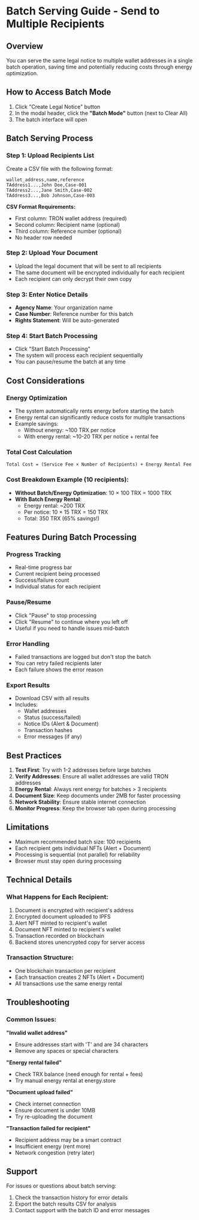 # Batch Serving Guide - Send to Multiple Recipients

## Overview
You can serve the same legal notice to multiple wallet addresses in a single batch operation, saving time and potentially reducing costs through energy optimization.

## How to Access Batch Mode

1. Click "Create Legal Notice" button
2. In the modal header, click the **"Batch Mode"** button (next to Clear All)
3. The batch interface will open

## Batch Serving Process

### Step 1: Upload Recipients List
Create a CSV file with the following format:
```csv
wallet_address,name,reference
TAddress1...,John Doe,Case-001
TAddress2...,Jane Smith,Case-002
TAddress3...,Bob Johnson,Case-003
```

**CSV Format Requirements:**
- First column: TRON wallet address (required)
- Second column: Recipient name (optional)
- Third column: Reference number (optional)
- No header row needed

### Step 2: Upload Your Document
- Upload the legal document that will be sent to all recipients
- The same document will be encrypted individually for each recipient
- Each recipient can only decrypt their own copy

### Step 3: Enter Notice Details
- **Agency Name**: Your organization name
- **Case Number**: Reference number for this batch
- **Rights Statement**: Will be auto-generated

### Step 4: Start Batch Processing
- Click "Start Batch Processing"
- The system will process each recipient sequentially
- You can pause/resume the batch at any time

## Cost Considerations

### Energy Optimization
- The system automatically rents energy before starting the batch
- Energy rental can significantly reduce costs for multiple transactions
- Example savings:
  - Without energy: ~100 TRX per notice
  - With energy rental: ~10-20 TRX per notice + rental fee

### Total Cost Calculation
```
Total Cost = (Service Fee × Number of Recipients) + Energy Rental Fee
```

### Cost Breakdown Example (10 recipients):
- **Without Batch/Energy Optimization**: 10 × 100 TRX = 1000 TRX
- **With Batch Energy Rental**: 
  - Energy rental: ~200 TRX
  - Per notice: 10 × 15 TRX = 150 TRX
  - Total: 350 TRX (65% savings!)

## Features During Batch Processing

### Progress Tracking
- Real-time progress bar
- Current recipient being processed
- Success/failure count
- Individual status for each recipient

### Pause/Resume
- Click "Pause" to stop processing
- Click "Resume" to continue where you left off
- Useful if you need to handle issues mid-batch

### Error Handling
- Failed transactions are logged but don't stop the batch
- You can retry failed recipients later
- Each failure shows the error reason

### Export Results
- Download CSV with all results
- Includes:
  - Wallet addresses
  - Status (success/failed)
  - Notice IDs (Alert & Document)
  - Transaction hashes
  - Error messages (if any)

## Best Practices

1. **Test First**: Try with 1-2 addresses before large batches
2. **Verify Addresses**: Ensure all wallet addresses are valid TRON addresses
3. **Energy Rental**: Always rent energy for batches > 3 recipients
4. **Document Size**: Keep documents under 2MB for faster processing
5. **Network Stability**: Ensure stable internet connection
6. **Monitor Progress**: Keep the browser tab open during processing

## Limitations

- Maximum recommended batch size: 100 recipients
- Each recipient gets individual NFTs (Alert + Document)
- Processing is sequential (not parallel) for reliability
- Browser must stay open during processing

## Technical Details

### What Happens for Each Recipient:
1. Document is encrypted with recipient's address
2. Encrypted document uploaded to IPFS
3. Alert NFT minted to recipient's wallet
4. Document NFT minted to recipient's wallet
5. Transaction recorded on blockchain
6. Backend stores unencrypted copy for server access

### Transaction Structure:
- One blockchain transaction per recipient
- Each transaction creates 2 NFTs (Alert + Document)
- All transactions use the same energy rental

## Troubleshooting

### Common Issues:

**"Invalid wallet address"**
- Ensure addresses start with 'T' and are 34 characters
- Remove any spaces or special characters

**"Energy rental failed"**
- Check TRX balance (need enough for rental + fees)
- Try manual energy rental at energy.store

**"Document upload failed"**
- Check internet connection
- Ensure document is under 10MB
- Try re-uploading the document

**"Transaction failed for recipient"**
- Recipient address may be a smart contract
- Insufficient energy (rent more)
- Network congestion (retry later)

## Support

For issues or questions about batch serving:
1. Check the transaction history for error details
2. Export the batch results CSV for analysis
3. Contact support with the batch ID and error messages